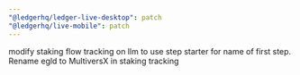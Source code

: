 ```yaml
---
"@ledgerhq/ledger-live-desktop": patch
"@ledgerhq/live-mobile": patch
---
```


modify staking flow tracking on llm to use step starter for name of first step. Rename egld to MultiversX in staking tracking

